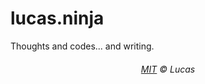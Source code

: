# lucas.ninja

Thoughts and codes... and writing.

<h6 align="center">
	<a href="https://mit.lucas.ninja">MIT</a>
	©
	Lucas
</h6>
